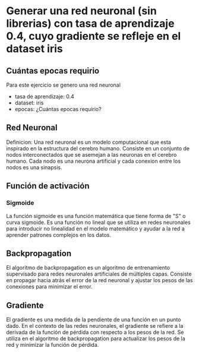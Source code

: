 # Generar una red neuronal (sin librerias) con tasa de aprendizaje 0.4, cuyo gradiente se refleje en el dataset iris

## Cuántas epocas requirio

Para este ejercicio se genero una red neuronal

- tasa de aprendizaje: 0.4
- dataset: iris
- epocas: ¿Cuántas epocas requirio?

## Red Neuronal

Definicion: Una red neuronal es un modelo computacional que esta inspirado en la estructura del cerebro humano. Consiste en un conjunto de nodos interconectados que se asemejan a las neuronas en el cerebro humano. Cada nodo es una neurona artificial y cada conexion entre los nodos es una sinapsis.

## Función de activación

### Sigmoide

La función sigmoide es una función matemática que tiene forma de "S" o curva sigmoide. Es una función no lineal que se utiliza en redes neuronales para introducir no linealidad en el modelo matemático y ayudar a la red a aprender patrones complejos en los datos.

## Backpropagation

El algoritmo de backpropagation es un algoritmo de entrenamiento supervisado para redes neuronales artificiales de múltiples capas. Consiste en propagar hacia atrás el error de la red neuronal y ajustar los pesos de las conexiones para minimizar el error.

## Gradiente

El gradiente es una medida de la pendiente de una función en un punto dado. En el contexto de las redes neuronales, el gradiente se refiere a la derivada de la función de pérdida con respecto a los pesos de la red. Se utiliza en el algoritmo de backpropagation para actualizar los pesos de la red y minimizar la función de pérdida.

